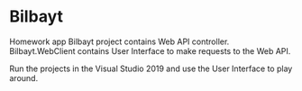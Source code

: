 # Bilbayt
Homework app
Bilbayt project contains Web API controller.
Bilbayt.WebClient contains User Interface to make requests to the Web API.

Run the projects in the Visual Studio 2019 and use the User Interface to play around.
